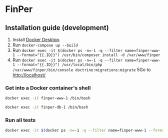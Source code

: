 # FinPer

## Installation guide (development)

1. Install [Docker Desktop](https://www.docker.com/products/docker-desktop).
2. Run `docker-compose up --build`
3. Run `docker exec -it $(docker ps -n=-1 -q --filter name=finper-www-1 --format="{{.ID}}") /usr/bin/composer install -d /var/www/finper`
4. Run `docker exec -it $(docker ps -n=-1 -q --filter name=finper-www-1 --format="{{.ID}}") /usr/local/bin/php /var/www/finper/bin/console doctrine:migrations:migrate`
5Go to [http://localhost/](http://localhost/)

### Get into a Docker container's shell

```bash
docker exec -it finper-www-1 /bin/bash
```

```bash
docker exec -it finper-db-1 /bin/bash
```


### Run all tests

```bash
docker exec -it $(docker ps -n=-1 -q --filter name=finper-www-1 --format="{{.ID}}") php bin/phpunit --configuration phpunit.xml.dist --testsuite ci
```
